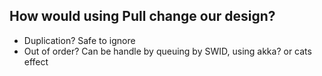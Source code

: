 ## How would using Pull change our design?

* Duplication? Safe to ignore
* Out of order? Can be handle by queuing by SWID, using akka? or cats effect 
